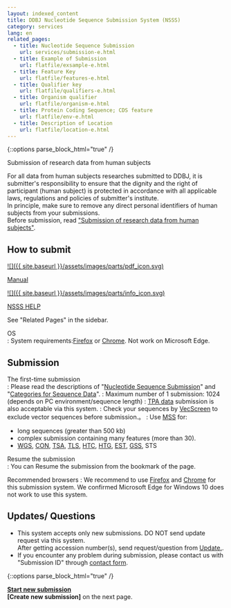 ```yaml
---
layout: indexed_content
title: DDBJ Nucleotide Sequence Submission System (NSSS)
category: services
lang: en
related_pages:
  - title: Nucleotide Sequence Submission
    url: services/submission-e.html
  - title: Example of Submission
    url: flatfile/exsample-e.html
  - title: Feature Key
    url: flatfile/features-e.html
  - title: Qualifier key
    url: flatfile/qualifiers-e.html
  - title: Organism qualifier
    url: flatfile/organism-e.html
  - title: Protein Coding Sequence; CDS feature
    url: flatfile/env-e.html
  - title: Description of Location
    url: flatfile/location-e.html
---
```


{::options parse_block_html="true" /}
<div class="attention">

<span class="red">Submission of research data from human subjects</span>

For all data from human subjects researches submitted to DDBJ, it is submitter's responsibility to ensure that the dignity and the right of participant (human subject) is protected in accordance with all applicable laws, regulations and policies of submitter's institute.  
In principle, make sure to remove any direct personal identifiers of human subjects from your submissions.  
Before submission, read ["Submission of research data from human subjects"](/policies-e.html#human).

</div>

## How to submit

<div class="nsss-menu">

<div class="nsss-icon">

[![]({{ site.baseurl }}/assets/images/parts/pdf_icon.svg)](/files/pdf/ddbj/websubHelp_full-e.pdf)

[Manual](/files/pdf/ddbj/websubHelp_full-e.pdf)

</div>

<div class="nsss-icon">

[![]({{ site.baseurl }}/assets/images/parts/info_icon.svg)](/ddbj/websub-help-e.html)

[NSSS HELP](/ddbj/websub-help-e.html)

</div>

</div>

See "Related Pages" in the sidebar.

OS  
: System requirements:[Firefox](https://www.mozilla.org/ja/firefox/all/) or [Chrome](https://www.google.com/chrome/browser/desktop/index.html). Not work on Microsoft Edge.

## Submission
The first-time submission  
: Please read the descriptions of "[Nucleotide Sequence Submission](/ddbj/submission-e.html)" and "[Categories for Sequence Data](/data-categories-e.html)".
: Maximum number of 1 submission: 1024 (depends on PC environment/sequence length) 
: [TPA data](/ddbj/tpa-e.html) submission is also acceptable via this system.
: Check your sequences by [VecScreen](http://ddbj.nig.ac.jp/vecscreen/) to exclude vector sequences before submission.。
: Use [MSS](/ddbj/mss-e.html) for:

- long sequences (greater than 500 kb)
- complex submission containing many features (more than 30).
- [WGS](/ddbj/wgs-e.html), [CON](/ddbj/con-e.html), [TSA](/ddbj/tsa-e.html), [TLS](/ddbj/tls-e.html), [HTC](/ddbj/htc-e.html), [HTG](/ddbj/htg-e.html), [EST](/ddbj/est-e.html), [GSS](/ddbj/gss-e.html), STS

Resume the submission  
: You can Resume the submission from the bookmark of the page.

Recommended browsers
: We recommend to use [Firefox](https://www.mozilla.org/ja/firefox/all/) and [Chrome](https://www.google.com/chrome/browser/desktop/index.html) for this submission system. We confirmed Microsoft Edge for Windows 10 does not work to use this system.

## Updates/ Questions

  - This system accepts only new submissions. DO NOT send update request via this system.  
    After getting accession number(s), send request/question from [Update.](/ddbj/updt-e.html).
  - If you encounter any problem during submission, please contact us with "Submission ID" through [contact form](/contact-e.html).

{::options parse_block_html="true" /}
<div class="start-button">

**[Start new submission](https://ddbj.nig.ac.jp/submission)**  
**\[Create new submission\]** on the next page.

</div>